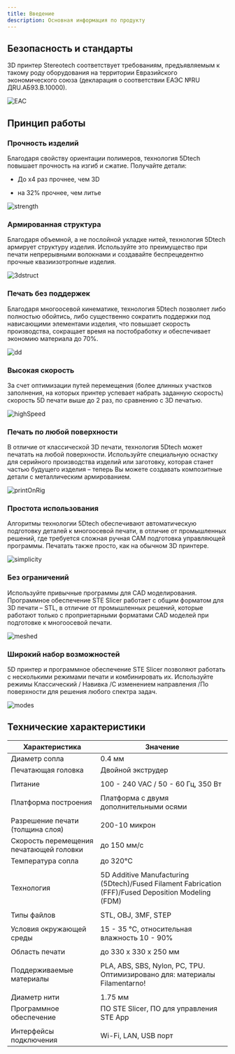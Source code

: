```yaml
---
title: Введение
description: Основная информация по продукту
---
```


## Безопасность и стандарты

3D принтер Stereotech соответствует требованиям, предъявляемым к такому роду оборудования на территории Евразийского экономического союза (декларация о соответствии ЕАЭС №RU ДRU.АБ93.В.10000).

![EAC](/docs/ste320/introduction/eac.jpg)

## Принцип работы

### Прочность изделий

Благодаря свойству ориентации полимеров, технология 5Dtech повышает прочность на изгиб и сжатие. Получайте детали:
* До х4 раз прочнее, чем 3D

* на 32% прочнее, чем литье

![strength](/docs/ste520/introduction/strengthDiagram.jpg)

### Армированная структура

Благодаря объемной, а не послойной укладке нитей, технология 5Dtech армирует структуру изделия. Используйте это преимущество при печати непрерывными волокнами и создавайте беспрецедентно прочные квазиизотропные изделия.

![3dstruct](/docs/ste520/introduction/3dStructure.jpg)

### Печать без поддержек

Благодаря многоосевой кинематике, технология 5Dtech позволяет либо полностью обойтись, либо существенно сократить поддержки под нависающими элементами изделия, что повышает скорость производства, сокращает время на постобработку и обеспечивает экономию материала до 70%.

![dd](/docs/ste520/introduction/dd.jpg)

### Высокая скорость

За счет оптимизации путей перемещения (более длинных участков заполнения, на которых принтер успевает набрать заданную скорость) скорость 5D печати выше до 2 раз, по сравнению с 3D печатью.

![highSpeed](/docs/ste520/introduction/speed.jpg)

### Печать по любой поверхности

В отличие от классической 3D печати, технология 5Dtech может печатать на любой поверхности. Используйте специальную оснастку для серийного производства изделий или заготовку, которая станет частью будущего изделия – теперь Вы можете создавать композитные детали с металлическим армированием.

![printOnRig](/docs/ste520/introduction/printingOnRig.jpg)

### Простота использования

Алгоритмы технологии 5Dtech обеспечивают автоматическую подготовку деталей к многоосевой печати, в отличие от промышленных решений, где требуется сложная ручная CAM подготовка управляющей программы. Печатать также просто, как на обычном 3D принтере.

![simplicity](/docs/ste520/introduction/simplicity.JPG)

### Без ограничений

Используйте привычные программы для CAD моделирования. Программное обеспечение STE Slicer работает с общим форматом для 3D печати – STL, в отличие от промышленных решений, которые работают только с проприетарными форматами CAD моделей при подготовке к многоосевой печати.

![meshed](/docs/ste520/introduction/CADmeshModel.jpg)

### Широкий набор возможностей

5D принтер и программное обеспечение STE Slicer позволяют работать с несколькими режимами печати и комбинировать их. Используйте режимы Классический / Навивка /С изменением направления /По поверхности для решения любого спектра задач.

![modes](/docs/ste520/introduction/printingModes5Dtech.jpg)

## Технические характеристики

| Характеристика                          | Значение                                                                                   |
| --------------------------------------- | ------------------------------------------------------------------------------------------ |
| Диаметр сопла                           | 0.4 мм                                                                                     |
| Печатающая головка                      | Двойной экструдер                                                         
             |
| Питание                                 | 100 - 240 VAC / 50 - 60 Гц, 350 Вт
             |
| Платформа построения                    | Платформа с двумя дополнительными осями
             |
| Разрешение печати (толщина слоя)        | 200-10 микрон                                                                              |
| Скорость перемещения печатающей головки | до 150 мм/с                                                                                |
| Температура сопла                       | до 320°C
             |
| Технология                              | 5D Additive Manufacturing (5Dtech)/Fused Filament Fabrication (FFF)/Fused Deposition Modeling (FDM)
             |
| Типы файлов                             | STL, OBJ, 3MF, STEP
             |
| Условия окружающей среды                | 15 - 35 °C, относительная влажность 10 - 90%   
             |
| Область печати                          | до 330 x 330 x 250 мм
             |  
| Поддерживаемые материалы                | PLA, ABS, SBS, Nylon, PC, TPU. Оптимизировано для: материалы Filamentarno! 
             |
| Диаметр нити                            | 1.75 мм                                                                                    |
| Программное обеспечение                 | ПО STE Slicer, ПО для управления STE App
             |
| Интерфейсы подключения                  | Wi-Fi, LAN, USB порт        